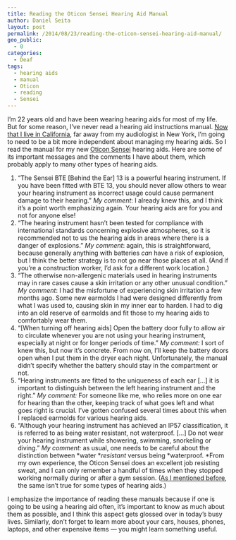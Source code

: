 ```yaml
---
title: Reading the Oticon Sensei Hearing Aid Manual
author: Daniel Seita
layout: post
permalink: /2014/08/23/reading-the-oticon-sensei-hearing-aid-manual/
geo_public:
  - 0
categories:
  - Deaf
tags:
  - hearing aids
  - manual
  - Oticon
  - reading
  - Sensei
---
```


I&#8217;m 22 years old and have been wearing hearing aids for most of my life. 
But for some reason, I&#8217;ve never read a hearing aid instructions manual. [Now that I live in
California][2], far away from my audiologist in New York, I&#8217;m going to need to be a bit more
independent about managing my hearing aids. So I read the manual for my new [Oticon Sensei][3]
hearing aids. Here are some of its important messages and the comments I have about them, which
probably apply to many other types of hearing aids.

  1. &#8220;The Sensei BTE [Behind the Ear] 13 is a powerful hearing instrument. If you have been fitted with BTE 13, you should never allow others to wear your hearing instrument as incorrect usage could cause permanent damage to their hearing.&#8221; *My comment*: I already knew this, and I think it&#8217;s a point worth emphasizing again. Your hearing aids are for you and not for anyone else!
  2. &#8220;The hearing instrument hasn&#8217;t been tested for compliance with international standards concerning explosive atmospheres, so it is recommended not to us the hearing aids in areas where there is a danger of explosions.&#8221; *My comment*: again, this is straightforward, because generally anything with batteries *can* have a risk of explosion, but I think the better strategy is to not go near those places at all. (And if you&#8217;re a construction worker, I&#8217;d ask for a different work location.)
  3. &#8220;The otherwise non-allergenic materials used in hearing instruments may in rare cases cause a skin irritation or any other unusual condition.&#8221; *My comment*: I had the misfortune of experiencing skin irritation a few months ago. Some new earmolds I had were designed differently from what I was used to, causing skin in my inner ear to harden. I had to dig into an old reserve of earmolds and fit those to my hearing aids to comfortably wear them.
  4. &#8220;[When turning off hearing aids] Open the battery door fully to allow air to circulate whenever you are not using your hearing instrument, especially at night or for longer periods of time.&#8221; *My comment:* I sort of knew this, but now it&#8217;s concrete. From now on, I&#8217;ll keep the battery doors open when I put them in the dryer each night. Unfortunately, the manual didn&#8217;t specify whether the battery should stay in the compartment or not.
  5. &#8220;Hearing instruments are fitted to the uniqueness of each ear [&#8230;] it is important to distinguish between the left hearing instrument and the right.&#8221; *My comment:* For someone like me, who relies more on one ear for hearing than the other, keeping track of what goes left and what goes right is crucial. I&#8217;ve gotten confused several times about this when I replaced earmolds for various hearing aids.
  6. &#8220;Although your hearing instrument has achieved an IP57 classification, it is referred to as being water resistant, not waterproof. [&#8230;] Do not wear your hearing instrument while showering, swimming, snorkeling or diving.&#8221; *My comment:* as usual, one needs to be careful about the distinction between *water **resistant* versus being *waterproof. *From my own experience, the Oticon Sensei does an excellent job resisting sweat, and I can only remember a handful of times when they stopped working normally during or after a gym session. ([As I mentioned before][4], the same isn&#8217;t true for some types of hearing aids.)

I emphasize the importance of reading these manuals because if one is going to be using a hearing aid often, it&#8217;s important to know as much about them as possible, and I think this aspect gets glossed over in today&#8217;s busy lives. Similarly, don&#8217;t forget to learn more about your cars, houses, phones, laptops, and other expensive items &#8212; you might learn something useful.

 [1]: https://seitad.files.wordpress.com/2014/08/oticon_sensei.jpg
 [2]: http://seitad.wordpress.com/2014/04/17/im-going-to-berkeley/
 [3]: http://www.oticon.com/products/hearing-aids/children/sensei/about-sensei.aspx
 [4]: http://seitad.wordpress.com/2012/07/18/dont-get-hearing-aids-with-touch-screens/
